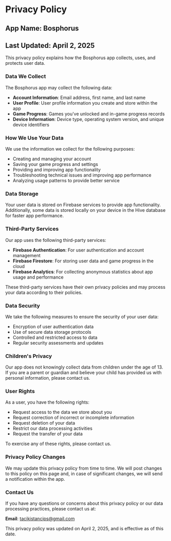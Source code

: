 # Privacy Policy

## App Name: Bosphorus
## Last Updated: April 2, 2025

This privacy policy explains how the Bosphorus app collects, uses, and protects user data.

### Data We Collect

The Bosphorus app may collect the following data:

* **Account Information**: Email address, first name, and last name
* **User Profile**: User profile information you create and store within the app
* **Game Progress**: Games you've unlocked and in-game progress records
* **Device Information**: Device type, operating system version, and unique device identifiers

### How We Use Your Data

We use the information we collect for the following purposes:

* Creating and managing your account
* Saving your game progress and settings
* Providing and improving app functionality
* Troubleshooting technical issues and improving app performance
* Analyzing usage patterns to provide better service

### Data Storage

Your user data is stored on Firebase services to provide app functionality. Additionally, some data is stored locally on your device in the Hive database for faster app performance.

### Third-Party Services

Our app uses the following third-party services:

* **Firebase Authentication**: For user authentication and account management
* **Firebase Firestore**: For storing user data and game progress in the cloud
* **Firebase Analytics**: For collecting anonymous statistics about app usage and performance

These third-party services have their own privacy policies and may process your data according to their policies.

### Data Security

We take the following measures to ensure the security of your user data:

* Encryption of user authentication data
* Use of secure data storage protocols
* Controlled and restricted access to data
* Regular security assessments and updates

### Children's Privacy

Our app does not knowingly collect data from children under the age of 13. If you are a parent or guardian and believe your child has provided us with personal information, please contact us.

### User Rights

As a user, you have the following rights:

* Request access to the data we store about you
* Request correction of incorrect or incomplete information
* Request deletion of your data
* Restrict our data processing activities
* Request the transfer of your data

To exercise any of these rights, please contact us.

### Privacy Policy Changes

We may update this privacy policy from time to time. We will post changes to this policy on this page and, in case of significant changes, we will send a notification within the app.

### Contact Us

If you have any questions or concerns about this privacy policy or our data processing practices, please contact us at:

**Email**: tacikistancips@gmail.com

This privacy policy was updated on April 2, 2025, and is effective as of this date.
